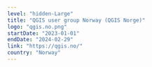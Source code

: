 ```yaml
---
level: "hidden-Large"
title: "QGIS user group Norway (QGIS Norge)"
logo: "qgis.no.png"
startDate: "2023-01-01"
endDate: "2024-02-29"
link: "https://qgis.no/"
country: "Norway"
---
```

